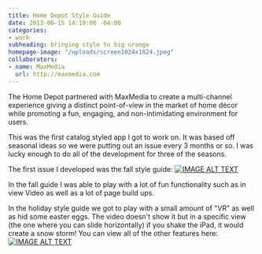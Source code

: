 ```yaml
---
title: Home Depot Style Guide
date: 2013-06-15 14:19:00 -04:00
categories:
- work
subheading: bringing style to big orange
homepage-image: "/uploads/screen1024x1024.jpeg"
collaborators:
- name: MaxMedia
  url: http://maxmedia.com
---
```


The Home Depot partnered with MaxMedia to create a multi-channel experience giving a distinct point-of-view in the market of home décor while promoting a fun, engaging, and non-intimidating environment for users.

This was the first catalog styled app I got to work on. It was based off seasonal ideas so we were putting out an issue every 3 months or so. I was lucky enough to do all of the development for three of the seasons.

The first issue I developed was the fall style guide:
[![IMAGE ALT TEXT](http://img.youtube.com/vi/-vOtRlYb32w/0.jpg)](http://www.youtube.com/watch?v=-vOtRlYb32w "Video Title")

In the fall guide I was able to play with a lot of fun functionality such as in view Video as well as a lot of page build ups. 


In the holiday style guide we got to play with a small amount of "VR" as well as hid some easter eggs. The video doesn't show it but in a specific view (the one where you can slide horizontally) if you shake the iPad, it would create a snow storm! 
You can view all of the other features here:
[![IMAGE ALT TEXT](http://img.youtube.com/vi/3o30p0hRhBw/0.jpg)](http://www.youtube.com/watch?v=3o30p0hRhBw "Video Title")


